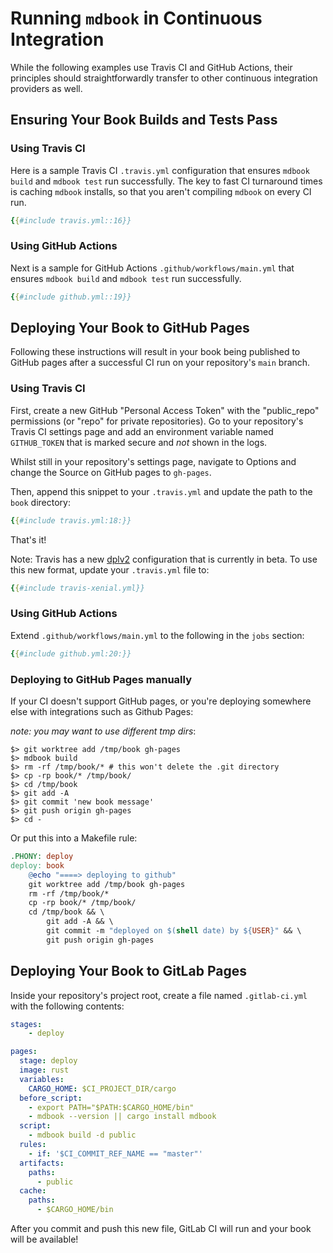 # Running `mdbook` in Continuous Integration

While the following examples use Travis CI and GitHub Actions, their principles should
straightforwardly transfer to other continuous integration providers as well.

## Ensuring Your Book Builds and Tests Pass

### Using Travis CI

Here is a sample Travis CI `.travis.yml` configuration that ensures `mdbook
build` and `mdbook test` run successfully. The key to fast CI turnaround times
is caching `mdbook` installs, so that you aren't compiling `mdbook` on every CI
run.

```yaml
{{#include travis.yml::16}}
```

### Using GitHub Actions

Next is a sample for GitHub Actions `.github/workflows/main.yml` that ensures `mdbook build` and `mdbook test` run successfully.

```yaml
{{#include github.yml::19}}
```

## Deploying Your Book to GitHub Pages

Following these instructions will result in your book being published to GitHub
pages after a successful CI run on your repository's `main` branch.

### Using Travis CI

First, create a new GitHub "Personal Access Token" with the "public_repo"
permissions (or "repo" for private repositories). Go to your repository's Travis
CI settings page and add an environment variable named `GITHUB_TOKEN` that is
marked secure and *not* shown in the logs.

Whilst still in your repository's settings page, navigate to Options and change the
Source on GitHub pages to `gh-pages`.

Then, append this snippet to your `.travis.yml` and update the path to the
`book` directory:

```yaml
{{#include travis.yml:18:}}
```

That's it!

Note: Travis has a new [dplv2](https://blog.travis-ci.com/2019-08-27-deployment-tooling-dpl-v2-preview-release) configuration that is currently in beta. To use this new format, update your `.travis.yml` file to:

```yaml
{{#include travis-xenial.yml}}
```

### Using GitHub Actions

Extend `.github/workflows/main.yml` to the following in the `jobs` section:

```yaml
{{#include github.yml:20:}}
```

### Deploying to GitHub Pages manually

If your CI doesn't support GitHub pages, or you're deploying somewhere else
with integrations such as Github Pages:

*note: you may want to use different tmp dirs*:

```console
$> git worktree add /tmp/book gh-pages
$> mdbook build
$> rm -rf /tmp/book/* # this won't delete the .git directory
$> cp -rp book/* /tmp/book/
$> cd /tmp/book
$> git add -A
$> git commit 'new book message'
$> git push origin gh-pages
$> cd -
```

Or put this into a Makefile rule:

```makefile
.PHONY: deploy
deploy: book
	@echo "====> deploying to github"
	git worktree add /tmp/book gh-pages
	rm -rf /tmp/book/*
	cp -rp book/* /tmp/book/
	cd /tmp/book && \
		git add -A && \
		git commit -m "deployed on $(shell date) by ${USER}" && \
		git push origin gh-pages
```

## Deploying Your Book to GitLab Pages
Inside your repository's project root, create a file named `.gitlab-ci.yml` with the following contents:
```yml
stages:
    - deploy

pages:
  stage: deploy
  image: rust
  variables:
    CARGO_HOME: $CI_PROJECT_DIR/cargo
  before_script:
    - export PATH="$PATH:$CARGO_HOME/bin"
    - mdbook --version || cargo install mdbook
  script:
    - mdbook build -d public
  rules:
    - if: '$CI_COMMIT_REF_NAME == "master"'
  artifacts:
    paths:
      - public
  cache:
    paths:
      - $CARGO_HOME/bin
```

After you commit and push this new file, GitLab CI will run and your book will be available!
